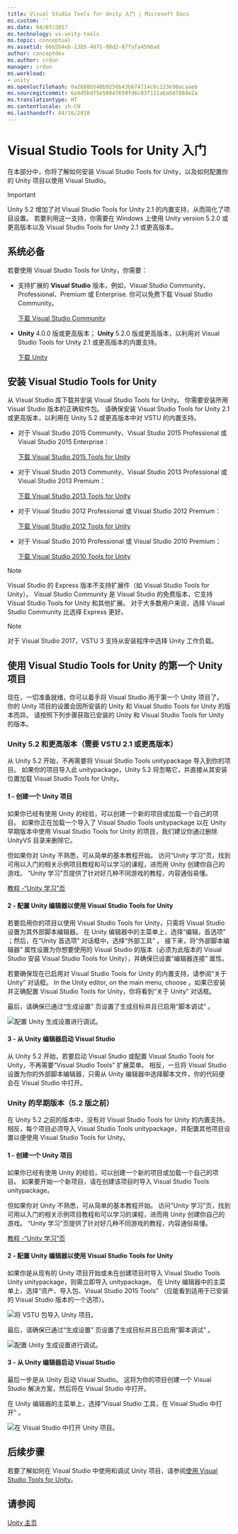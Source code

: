 ```yaml
---
title: Visual Studio Tools for Unity 入门 | Microsoft Docs
ms.custom: ''
ms.date: 04/07/2017
ms.technology: vs-unity-tools
ms.topic: conceptual
ms.assetid: 66b5b4eb-13b5-4071-98d2-87fafa4598a8
author: conceptdev
ms.author: crdun
manager: crdun
ms.workload:
- unity
ms.openlocfilehash: 0a2688b540b9256b43b674714c6c123e90acaaeb
ms.sourcegitcommit: 6a9d5bd75e50947659fd6c837111a6a547884e2a
ms.translationtype: HT
ms.contentlocale: zh-CN
ms.lasthandoff: 04/16/2018
---
```

# <a name="getting-started-with-visual-studio-tools-for-unity"></a>Visual Studio Tools for Unity 入门
在本部分中，你将了解如何安装 Visual Studio Tools for Unity，以及如何配置你的 Unity 项目以使用 Visual Studio。

> [!IMPORTANT]
>  Unity 5.2 增加了对 Visual Studio Tools for Unity 2.1 的内置支持，从而简化了项目设置。 若要利用这一支持，你需要在 Windows 上使用 Unity version 5.2.0 或更高版本以及 Visual Studio Tools for Unity 2.1 或更高版本。

## <a name="prerequisites"></a>系统必备
 若要使用 Visual Studio Tools for Unity，你需要：

-   支持扩展的 **Visual Studio** 版本，例如，Visual Studio Community、Professional、Premium 或 Enterprise. 你可以免费下载 Visual Studio Community。

     [下载 Visual Studio Community](http://www.visualstudio.com/downloads/download-visual-studio-vs)

-   **Unity** 4.0.0 版或更高版本； **Unity** 5.2.0 版或更高版本，以利用对 Visual Studio Tools for Unity 2.1 或更高版本的内置支持。

     [下载 Unity](https://unity3d.com/get-unity/download)

## <a name="install-visual-studio-tools-for-unity"></a>安装 Visual Studio Tools for Unity
 从 Visual Studio 库下载并安装 Visual Studio Tools for Unity。 你需要安装所用 Visual Studio 版本的正确软件包。 请确保安装 Visual Studio Tools for Unity 2.1 或更高版本，以利用在 Unity 5.2 或更高版本中对 VSTU 的内置支持。

-   对于 Visual Studio 2015 Community、Visual Studio 2015 Professional 或 Visual Studio 2015 Enterprise：

     [下载 Visual Studio 2015 Tools for Unity](https://visualstudiogallery.msdn.microsoft.com/8d26236e-4a64-4d64-8486-7df95156aba9)

-   对于 Visual Studio 2013 Community、Visual Studio 2013 Professional 或 Visual Studio 2013 Premium：

     [下载 Visual Studio 2013 Tools for Unity](https://visualstudiogallery.msdn.microsoft.com/20b80b8c-659b-45ef-96c1-437828fe7cf2)

-   对于 Visual Studio 2012 Professional 或 Visual Studio 2012 Premium：

     [下载 Visual Studio 2012 Tools for Unity](https://visualstudiogallery.msdn.microsoft.com/7ab11d2a-f413-4ed6-b3de-ff1d05157714)

-   对于 Visual Studio 2010 Professional 或 Visual Studio 2010 Premium：

     [下载 Visual Studio 2010 Tools for Unity](https://visualstudiogallery.msdn.microsoft.com/6e536faa-ce73-494a-a746-6a14753015f1)

> [!NOTE]
>  Visual Studio 的 Express 版本不支持扩展件（如 Visual Studio Tools for Unity）。 Visual Studio Community 是 Visual Studio 的免费版本，它支持 Visual Studio Tools for Unity 和其他扩展。 对于大多数用户来说，选择 Visual Studio Community 比选择 Express 更好。

> [!NOTE]
>  对于 Visual Studio 2017，VSTU 3 支持从安装程序中选择 Unity 工作负载。

## <a name="your-first-unity-project-with-visual-studio-tools-for-unity"></a>使用 Visual Studio Tools for Unity 的第一个 Unity 项目
 现在，一切准备就绪，你可以着手将 Visual Studio 用于第一个 Unity 项目了。 你的 Unity 项目的设置会因所安装的 Unity 和 Visual Studio Tools for Unity 的版本而异。 请按照下列步骤获取已安装的 Unity 和 Visual Studio Tools for Unity 的版本。

### <a name="unity-52-and-higher-requires-vstu-21-or-higher"></a>Unity 5.2 和更高版本（需要 VSTU 2.1 或更高版本）
 从 Unity 5.2 开始，不再需要将 Visual Studio Tools unitypackage 导入到你的项目。 如果你的项目导入此 unitypackage，Unity 5.2 将忽略它，并直接从其安装位置加载 Visual Studio Tools for Unity。

#### <a name="1---create-a-unity-project"></a>1 - 创建一个 Unity 项目
 如果你已经有使用 Unity 的经验，可以创建一个新的项目或加载一个自己的项目。 如果你正在加载一个导入了 Visual Studio Tools unitypackage 以在 Unity 早期版本中使用 Visual Studio Tools for Unity 的项目，我们建议你通过删除 UnityVS 目录来删除它。

 但如果你对 Unity 不熟悉，可从简单的基本教程开始。 访问“Unity 学习”页，找到可用以入门的相关示例项目教程和可以学习的课程，进而用 Unity 创建你自己的游戏。 “Unity 学习”页提供了针对好几种不同游戏的教程，内容通俗易懂。

 [教程 -“Unity 学习”页](http://unity3d.com/learn/tutorials/modules)

#### <a name="2---configure-unity-editor-to-use-visual-studio-tools-for-unity"></a>2 - 配置 Unity 编辑器以使用 Visual Studio Tools for Unity
 若要启用你的项目以使用 Visual Studio Tools for Unity，只需将 Visual Studio 设置为其外部脚本编辑器。 在 Unity 编辑器中的主菜单上，选择“编辑，首选项” ；然后，在“Unity 首选项”  对话框中，选择“外部工具” 。 接下来，将“外部脚本编辑器”  属性设置为你想要使用的 Visual Studio 的版本（必须为此版本的 Visual Studio 安装 Visual Studio Tools for Unity），并确保已设置“编辑器连接”  属性。

 若要确保现在已启用对 Visual Studio Tools for Unity 的内置支持，请参阅“关于 Unity”  对话框。 In the Unity editor, on the main menu, choose  。如果已安装并正确配置 Visual Studio Tools for Unity，你将看到“关于 Unity”  对话框。

 最后，请确保已通过“生成设置”  页设置了生成目标并且已启用“脚本调试”  。

 ![配置 Unity 生成设置进行调试。](../cross-platform/media/vstu_debugging_build_settings.png "vstu_debugging_build_settings")

#### <a name="3---launch-visual-studio-from-the-unity-editor"></a>3 - 从 Unity 编辑器启动 Visual Studio
 从 Unity 5.2 开始，若要启动 Visual Studio 或配置 Visual Studio Tools for Unity，不再需要“Visual Studio Tools”  扩展菜单。 相反，一旦将 Visual Studio 设置为你的外部脚本编辑器，只需从 Unity 编辑器中选择脚本文件，你的代码便会在 Visual Studio 中打开。

### <a name="previous-versions-of-unity-pre-52"></a>Unity 的早期版本（5.2 版之前）
 在 Unity 5.2 之前的版本中，没有对 Visual Studio Tools for Unity 的内置支持。 相反，每个项目必须导入 Visual Studio Tools unitypackage，并配置其他项目设置以便使用 Visual Studio Tools for Unity。

#### <a name="1---create-a-unity-project"></a>1 - 创建一个 Unity 项目
 如果你已经有使用 Unity 的经验，可以创建一个新的项目或加载一个自己的项目。 如果要开始一个新项目，请在创建该项目时导入 Visual Studio Tools unitypackage。

 但如果你对 Unity 不熟悉，可从简单的基本教程开始。 访问“Unity 学习”页，找到可用以入门的相关示例项目教程和可以学习的课程，进而用 Unity 创建你自己的游戏。 “Unity 学习”页提供了针对好几种不同游戏的教程，内容通俗易懂。

 [教程 -“Unity 学习”页](http://unity3d.com/learn/tutorials/modules)

#### <a name="2---configure-unity-editor-to-use-visual-studio-tools-for-unity"></a>2 - 配置 Unity 编辑器以使用 Visual Studio Tools for Unity
 如果你是从现有的 Unity 项目开始或未在创建项目时导入 Visual Studio Tools Unity unitypackage，则需立即导入 unitypackage。 在 Unity 编辑器中的主菜单上，选择“资产、导入包、Visual Studio 2015 Tools”  （应能看到适用于已安装的 Visual Studio 版本的一个选项）。

 ![将 VSTU 包导入 Unity 项目。](../cross-platform/media/vstu_configure_unity_import_vstu.png "vstu_configure_unity_import_vstu")

 最后，请确保已通过“生成设置”  页设置了生成目标并且已启用“脚本调试”  。

 ![配置 Unity 生成设置进行调试。](../cross-platform/media/vstu_debugging_build_settings.png "vstu_debugging_build_settings")

#### <a name="3---launch-visual-studio-from-unity-editor"></a>3 - 从 Unity 编辑器启动 Visual Studio
 最后一步是从 Unity 启动 Visual Studio。 这将为你的项目创建一个 Visual Studio 解决方案，然后将在 Visual Studio 中打开。

 在 Unity 编辑器的主菜单上，选择“Visual Studio 工具，在 Visual Studio 中打开” 。

 ![在 Visual Studio 中打开 Unity 项目。](../cross-platform/media/vstu_configure_open_in_visual_studio.png "vstu_configure_open_in_visual_studio")

## <a name="next-steps"></a>后续步骤

 若要了解如何在 Visual Studio 中使用和调试 Unity 项目，请参阅[使用 Visual Studio Tools for Unity](../cross-platform/using-visual-studio-tools-for-unity.md)。

## <a name="see-also"></a>请参阅
 [Unity 主页](http://unity3d.com)
